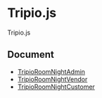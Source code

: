 # Tripio.js
Tripio.js

## Document

* [TripioRoomNightAdmin](./doc/admin.md)
* [TripioRoomNightVendor](./doc/vendor.md)
* [TripioRoomNightCustomer](./doc/customer.md)